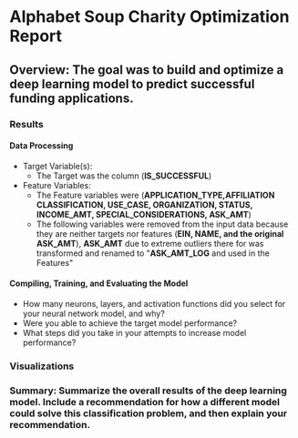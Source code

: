 # **Alphabet Soup Charity Optimization Report**

## **Overview**: The goal was to build and optimize a deep learning model to predict successful funding applications.

### **Results**
  #### **Data Processing**
  - Target Variable(s):
    - The Target was the column (**IS_SUCCESSFUL**)
  - Feature Variables:
    - The Feature variables were (**APPLICATION_TYPE,AFFILIATION	CLASSIFICATION,	USE_CASE,	ORGANIZATION,	STATUS,	INCOME_AMT,	SPECIAL_CONSIDERATIONS,	ASK_AMT**)
    - The following variables were removed from the input data because they are neither targets nor features (**EIN, NAME, and the original ASK_AMT**), **ASK_AMT** due to extreme outliers there for was transformed and renamed to "**ASK_AMT_LOG** and used in the Features"

  #### **Compiling, Training, and Evaluating the Model**
  - How many neurons, layers, and activation functions did you select for your neural network model, and why?
  - Were you able to achieve the target model performance?
  - What steps did you take in your attempts to increase model performance?

### **Visualizations** 

  ### **Summary**: Summarize the overall results of the deep learning model. Include a recommendation for how a different model could solve this classification problem, and then explain your recommendation.